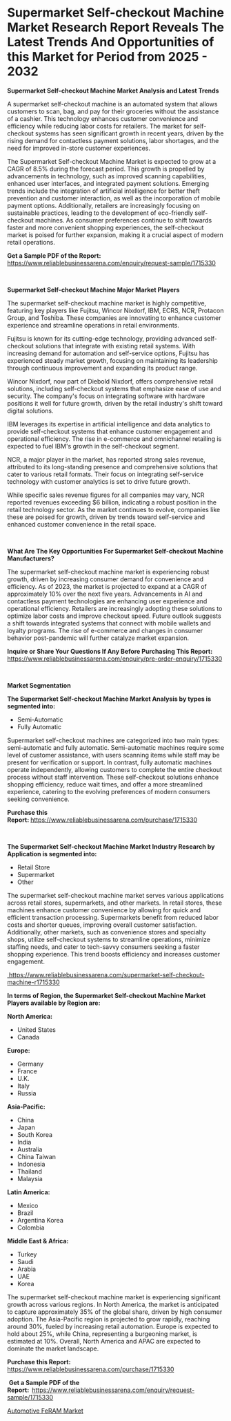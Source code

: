 <p><h1>Supermarket Self-checkout Machine Market Research Report Reveals The Latest Trends And Opportunities of this Market for Period from 2025 - 2032</h1></p><p><strong>Supermarket Self-checkout Machine Market Analysis and Latest Trends</strong></p>
<p><p>A supermarket self-checkout machine is an automated system that allows customers to scan, bag, and pay for their groceries without the assistance of a cashier. This technology enhances customer convenience and efficiency while reducing labor costs for retailers. The market for self-checkout systems has seen significant growth in recent years, driven by the rising demand for contactless payment solutions, labor shortages, and the need for improved in-store customer experiences.</p><p>The Supermarket Self-checkout Machine Market is expected to grow at a CAGR of 8.5% during the forecast period. This growth is propelled by advancements in technology, such as improved scanning capabilities, enhanced user interfaces, and integrated payment solutions. Emerging trends include the integration of artificial intelligence for better theft prevention and customer interaction, as well as the incorporation of mobile payment options. Additionally, retailers are increasingly focusing on sustainable practices, leading to the development of eco-friendly self-checkout machines. As consumer preferences continue to shift towards faster and more convenient shopping experiences, the self-checkout market is poised for further expansion, making it a crucial aspect of modern retail operations.</p></p>
<p><strong>Get a Sample PDF of the Report:&nbsp;</strong> <a href="https://www.reliablebusinessarena.com/enquiry/request-sample/1715330?utm_campaign=2189&utm_medium=2&utm_source=Github&utm_content=ia&utm_term=28032025&utm_id=supermarket-self-checkout-machine">https://www.reliablebusinessarena.com/enquiry/request-sample/1715330</a></p>
<p>&nbsp;</p>
<p><strong>Supermarket Self-checkout Machine Major Market Players</strong></p>
<p><p>The supermarket self-checkout machine market is highly competitive, featuring key players like Fujitsu, Wincor Nixdorf, IBM, ECRS, NCR, Protacon Group, and Toshiba. These companies are innovating to enhance customer experience and streamline operations in retail environments.</p><p>Fujitsu is known for its cutting-edge technology, providing advanced self-checkout solutions that integrate with existing retail systems. With increasing demand for automation and self-service options, Fujitsu has experienced steady market growth, focusing on maintaining its leadership through continuous improvement and expanding its product range.</p><p>Wincor Nixdorf, now part of Diebold Nixdorf, offers comprehensive retail solutions, including self-checkout systems that emphasize ease of use and security. The company's focus on integrating software with hardware positions it well for future growth, driven by the retail industry's shift toward digital solutions.</p><p>IBM leverages its expertise in artificial intelligence and data analytics to provide self-checkout systems that enhance customer engagement and operational efficiency. The rise in e-commerce and omnichannel retailing is expected to fuel IBM's growth in the self-checkout segment.</p><p>NCR, a major player in the market, has reported strong sales revenue, attributed to its long-standing presence and comprehensive solutions that cater to various retail formats. Their focus on integrating self-service technology with customer analytics is set to drive future growth.</p><p>While specific sales revenue figures for all companies may vary, NCR reported revenues exceeding $6 billion, indicating a robust position in the retail technology sector. As the market continues to evolve, companies like these are poised for growth, driven by trends toward self-service and enhanced customer convenience in the retail space.</p></p>
<p>&nbsp;</p>
<p><strong>What Are The Key Opportunities For Supermarket Self-checkout Machine Manufacturers?</strong></p>
<p><p>The supermarket self-checkout machine market is experiencing robust growth, driven by increasing consumer demand for convenience and efficiency. As of 2023, the market is projected to expand at a CAGR of approximately 10% over the next five years. Advancements in AI and contactless payment technologies are enhancing user experience and operational efficiency. Retailers are increasingly adopting these solutions to optimize labor costs and improve checkout speed. Future outlook suggests a shift towards integrated systems that connect with mobile wallets and loyalty programs. The rise of e-commerce and changes in consumer behavior post-pandemic will further catalyze market expansion.</p></p>
<p><strong>Inquire or Share Your Questions If Any Before Purchasing This Report:</strong> <a href="https://www.reliablebusinessarena.com/enquiry/pre-order-enquiry/1715330?utm_campaign=2189&utm_medium=2&utm_source=Github&utm_content=ia&utm_term=28032025&utm_id=supermarket-self-checkout-machine">https://www.reliablebusinessarena.com/enquiry/pre-order-enquiry/1715330</a></p>
<p>&nbsp;</p>
<p><strong>Market Segmentation</strong></p>
<p><strong>The Supermarket Self-checkout Machine Market Analysis by types is segmented into:</strong></p>
<p><ul><li>Semi-Automatic</li><li>Fully Automatic</li></ul></p>
<p><p>Supermarket self-checkout machines are categorized into two main types: semi-automatic and fully automatic. Semi-automatic machines require some level of customer assistance, with users scanning items while staff may be present for verification or support. In contrast, fully automatic machines operate independently, allowing customers to complete the entire checkout process without staff intervention. These self-checkout solutions enhance shopping efficiency, reduce wait times, and offer a more streamlined experience, catering to the evolving preferences of modern consumers seeking convenience.</p></p>
<p><strong>Purchase this Report:&nbsp;</strong><a href="https://www.reliablebusinessarena.com/purchase/1715330?utm_campaign=2189&utm_medium=2&utm_source=Github&utm_content=ia&utm_term=28032025&utm_id=supermarket-self-checkout-machine">https://www.reliablebusinessarena.com/purchase/1715330</a></p>
<p>&nbsp;</p>
<p><strong>The Supermarket Self-checkout Machine Market Industry Research by Application is segmented into:</strong></p>
<p><ul><li>Retail Store</li><li>Supermarket</li><li>Other</li></ul></p>
<p><p>The supermarket self-checkout machine market serves various applications across retail stores, supermarkets, and other markets. In retail stores, these machines enhance customer convenience by allowing for quick and efficient transaction processing. Supermarkets benefit from reduced labor costs and shorter queues, improving overall customer satisfaction. Additionally, other markets, such as convenience stores and specialty shops, utilize self-checkout systems to streamline operations, minimize staffing needs, and cater to tech-savvy consumers seeking a faster shopping experience. This trend boosts efficiency and increases customer engagement.</p></p>
<p><a href="https://www.reliablebusinessarena.com/supermarket-self-checkout-machine-r1715330?utm_campaign=2189&utm_medium=2&utm_source=Github&utm_content=ia&utm_term=28032025&utm_id=supermarket-self-checkout-machine">&nbsp;https://www.reliablebusinessarena.com/supermarket-self-checkout-machine-r1715330</a></p>
<p><strong>In terms of Region, the Supermarket Self-checkout Machine Market Players available by Region are:</strong></p>
<p>
    <p> <strong> North America: </strong>
        <ul>
            <li>United States</li>
            <li>Canada</li>
        </ul>
        </p> 
    <p> <strong> Europe: </strong>
        <ul>
            <li>Germany</li>
            <li>France</li>
            <li>U.K.</li>
            <li>Italy</li>
            <li>Russia</li>
        </ul>
        </p> 
    <p> <strong> Asia-Pacific: </strong>
        <ul>
            <li>China</li>
            <li>Japan</li>
            <li>South Korea</li>
            <li>India</li>
            <li>Australia</li>
            <li>China Taiwan</li>
            <li>Indonesia</li>
            <li>Thailand</li>
            <li>Malaysia</li>
        </ul>
        </p> 
    <p> <strong> Latin America: </strong>
        <ul>
            <li>Mexico</li>
            <li>Brazil</li>
            <li>Argentina Korea</li>
            <li>Colombia</li>
        </ul>
        </p> 
    <p> <strong> Middle East & Africa: </strong>
        <ul>
            <li>Turkey</li>
            <li>Saudi</li>
            <li>Arabia</li>
            <li>UAE</li>
            <li>Korea</li>
        </ul>
    </p>
    </p>
<p><p>The supermarket self-checkout machine market is experiencing significant growth across various regions. In North America, the market is anticipated to capture approximately 35% of the global share, driven by high consumer adoption. The Asia-Pacific region is projected to grow rapidly, reaching around 30%, fueled by increasing retail automation. Europe is expected to hold about 25%, while China, representing a burgeoning market, is estimated at 10%. Overall, North America and APAC are expected to dominate the market landscape.</p></p>
<p><strong>Purchase this Report: </strong><a href="https://www.reliablebusinessarena.com/purchase/1715330?utm_campaign=2189&utm_medium=2&utm_source=Github&utm_content=ia&utm_term=28032025&utm_id=supermarket-self-checkout-machine">https://www.reliablebusinessarena.com/purchase/1715330</a></p>
<p>&nbsp;<strong>Get a Sample PDF of the Report:&nbsp;&nbsp;</strong><a href="https://www.reliablebusinessarena.com/enquiry/request-sample/1715330?utm_campaign=2189&utm_medium=2&utm_source=Github&utm_content=ia&utm_term=28032025&utm_id=supermarket-self-checkout-machine">https://www.reliablebusinessarena.com/enquiry/request-sample/1715330</a></p>
<p><strong></strong></p>
<p><p><a href="https://github.com/FlorianWolf90/Market-Research-Report-List-2/blob/main/automotive-feram-market.md?utm_campaign=2189&utm_medium=2&utm_source=Github&utm_content=ia&utm_term=28032025&utm_id=supermarket-self-checkout-machine">Automotive FeRAM Market</a></p></p>